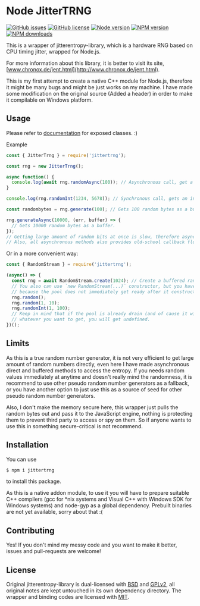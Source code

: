 Node JitterTRNG
===============
[![GitHub issues](https://img.shields.io/github/issues/JLChnToZ/node-jittertrng.svg)](https://github.com/JLChnToZ/node-jittertrng/issues)
[![GitHub license](https://img.shields.io/badge/license-MIT-blue.svg)](LICENSE)
[![Node version](https://img.shields.io/node/v/jittertrng.svg)](package.json)
[![NPM version](https://img.shields.io/npm/v/jittertrng.svg)](https://www.npmjs.com/package/jittertrng)
[![NPM downloads](https://img.shields.io/npm/dt/jittertrng.svg)](https://www.npmjs.com/package/jittertrng)

This is a wrapper of jitterentropy-library, which is a hardware RNG based on CPU timing jitter, wrapped for Node.js.

For more information about this library, it is better to visit its site, [www.chronox.de/jent.html](http://www.chronox.de/jent.html).

This is my first attempt to create a native C++ module for Node.js, therefore it might be many bugs and might be just works on my machine. I have made some modification on the original source (Added a header) in order to make it compilable on Windows platform.

Usage
-----

Please refer to [documentation](https://code.moka-rin.moe/node-jittertrng) for exposed classes. :)

Example
```javascript
const { JitterTrng } = require('jittertrng');

const rng = new JitterTrng();

async function() {
  console.log(await rng.randomAsync(100)); // Asynchronous call, get a float-point number between 0 and 100
}

console.log(rng.randomInt(1234, 5678)); // Synchronous call, gets an integer number between 1234 and 5678

const randombytes = rng.generate(100); // Gets 100 random bytes as a buffer.

rng.generateAsync(10000, (err, buffer) => {
  // Gets 10000 random bytes as a buffer.
});
// Getting large amount of random bits at once is slow, therefore asynchronous call will be safer as this does not block the javascript execution thread.
// Also, all asynchronous methods also provides old-school callback flow for use.
```

Or in a more convenient way:
```javascript
const { RandomStream } = require('jittertrng');

(async() => {
  const rng = await RandomStream.create(1024); // Create a buffered random pool with 1024 bytes.
  // You also can use `new RandomStream(...)` constructor, but you have to be patient
  // because the pool does not immediately get ready after it constructs. (Async logic is used here)
  rng.random();
  rng.random(1, 10);
  rng.randomInt(1, 100);
  // Keep in mind that if the pool is already drain (and of cause it will starts to fill up at the background),
  // whatever you want to get, you will get undefined.
})();
```

Limits
------

As this is a true random number generator, it is not very efficient to get large amount of random numbers directly,
even here I have made asynchronous direct and buffered methods to access the entropy. If you needs random values immediately at anytime
and doesn't really mind the randomness, it is recommend to use other pseudo random number generators as a fallback,
or you have another option to just use this as a source of seed for other pseudo random number generators.

Also, I don't make the memory secure here, this wrapper just pulls the random bytes out and pass it to the JavaScript engine,
nothing is protecting them to prevent third party to access or spy on them.
So if anyone wants to use this in something secure-critical is not recommend.

Installation
------------

You can use
```sh
$ npm i jittertrng
```
to install this package.

As this is a native addon module, to use it you will have to prepare suitable C++ compilers (gcc for *nix systems and Visual C++ with Windows SDK for Windows systems) and node-gyp as a global dependency. Prebuilt binaries are not yet available, sorry about that :(

Contributing
------------

Yes! If you don't mind my messy code and you want to make it better, issues and pull-requests are welcome!

License
-------

Original jitterentropy-library is dual-licensed with [BSD](deps/jitterentropy-library/COPYING.bsd) and [GPLv2](deps/jitterentropy-library/COPYING.gplv2), all original notes are kept untouched in its own dependency directory. The wrapper and binding codes are licensed with [MIT](LICENSE).